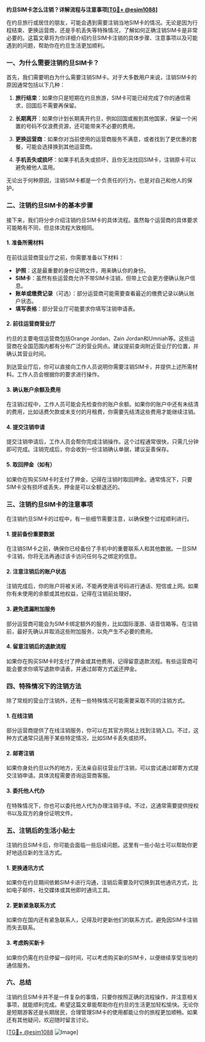 **约旦SIM卡怎么注销？详解流程与注意事项[[TG💪+ @esim1088](https://t.me/s/esim1088)]**

在约旦旅行或居住的朋友，可能会遇到需要注销当地SIM卡的情况。无论是因为行程结束、更换运营商，还是手机丢失等特殊情况，了解如何正确注销SIM卡是非常必要的。这篇文章将为你详细介绍约旦SIM卡注销的具体步骤、注意事项以及可能遇到的问题，帮助你在约旦生活更加顺利。

### 一、为什么需要注销约旦SIM卡？

首先，我们需要明白为什么需要注销SIM卡。对于大多数用户来说，注销SIM卡的原因通常包括以下几种：

1. **旅行结束**：如果你只是短期在约旦旅游，SIM卡可能已经完成了你的通信需求，回国后不需要再保留。
   
2. **长期离开**：如果你计划长期离开约旦，例如回国或搬到其他国家，保留一个闲置的号码不仅浪费资源，还可能带来不必要的费用。

3. **更换运营商**：如果你对当前使用的运营商服务不满意，或者找到了更优惠的套餐，可能会选择换到其他运营商。

4. **手机丢失或损坏**：如果手机丢失或损坏，且你无法找回SIM卡，注销原卡可以避免被他人滥用。

无论出于何种原因，注销SIM卡都是一个负责任的行为，也是对自己和他人的保护。

### 二、注销约旦SIM卡的基本步骤

接下来，我们将分步介绍注销约旦SIM卡的具体流程。虽然每个运营商的具体要求可能略有不同，但总体流程大致相同。

#### 1. 准备所需材料

在前往运营商营业厅之前，你需要准备以下材料：

- **护照**：这是最重要的身份证明文件，用来确认你的身份。
- **SIM卡**：虽然有些运营商允许不带SIM卡注销，但带上它会更方便确认账户信息。
- **账单或缴费记录**（可选）：部分运营商可能需要查看最近的缴费记录以确认账户状态。
- **填写表格**：部分营业厅可能要求你填写注销申请表。

#### 2. 前往运营商营业厅

约旦的主要电信运营商包括Orange Jordan、Zain Jordan和Umniah等。这些运营商在全国范围内都有分布广泛的营业网点。建议提前查询附近营业厅的位置，并确认其营业时间。

到达营业厅后，你可以直接向工作人员说明你需要注销SIM卡，并提供上述所需材料。工作人员会根据你的要求进行操作。

#### 3. 确认账户余额及费用

在注销过程中，工作人员可能会先检查你的账户余额。如果你的账户中还有未结清的费用，比如话费欠款或未支付的月租费，你需要先结清这些费用才能继续注销。

#### 4. 提交注销申请

提交注销申请后，工作人员会帮你完成注销操作。这个过程通常很快，只需几分钟即可完成。注销完成后，你会收到一份注销确认单据，建议妥善保存。

#### 5. 取回押金（如有）

如果你在购买SIM卡时支付了押金，记得在注销时取回押金。通常情况下，只要SIM卡没有损坏或丢失，押金是可以全额退还的。

### 三、注销约旦SIM卡的注意事项

在注销约旦SIM卡的过程中，有一些细节需要注意，以确保整个过程顺利进行。

#### 1. 提前备份重要数据

在注销SIM卡之前，确保你已经备份了手机中的重要联系人和其他数据。一旦SIM卡注销，你将无法再通过该卡访问任何与之绑定的信息。

#### 2. 注意注销后的账户状态

注销完成后，你的账户将被关闭，不能再使用该号码进行通话、短信或上网。如果你有未使用的余额或其他权益，记得在注销前处理好。

#### 3. 避免遗漏附加服务

部分运营商可能会为SIM卡绑定额外的服务，比如国际漫游、语音信箱等。在注销前，最好先确认并取消这些附加服务，以免产生不必要的费用。

#### 4. 留意注销后的退款流程

如果你在购买SIM卡时支付了押金或其他费用，记得留意退款流程。有些运营商可能会要求你填写退款申请表，并通过邮寄方式返还押金。

### 四、特殊情况下的注销方法

除了常规的营业厅注销外，还有一些特殊情况可能需要采取不同的注销方式。

#### 1. 在线注销

部分运营商提供了在线注销服务，你可以在其官方网站上找到注销入口。不过，这种方式通常只适用于某些特定情况，比如SIM卡丢失或损坏。

#### 2. 邮寄注销

如果你身处约旦以外的地方，无法亲自前往营业厅注销，可以尝试通过邮寄方式提交注销申请。具体流程需要咨询运营商客服。

#### 3. 委托他人代办

在特殊情况下，你也可以委托他人代为办理注销手续。不过，这通常需要提供授权书以及双方的身份证明文件。

### 五、注销后的生活小贴士

注销约旦SIM卡后，你可能会面临一些后续问题。这里有一些小贴士可以帮助你更好地适应新的生活方式。

#### 1. 更换通讯方式

如果你在约旦期间依赖SIM卡进行沟通，注销后需要及时切换到其他通讯方式，比如电子邮件、社交媒体或其他即时通讯工具。

#### 2. 更新紧急联系方式

如果你在国内还有紧急联系人，记得及时更新他们的联系方式，避免因SIM卡注销而失去联系。

#### 3. 考虑购买新卡

如果你仍需在约旦停留一段时间，可以考虑购买新的SIM卡，以便继续享受当地的通信服务。

### 六、总结

注销约旦SIM卡并不是一件复杂的事情，只要你按照正确的流程操作，并注意相关事项，就能顺利完成。希望这篇文章能帮助你在约旦的生活更加轻松愉快。无论你是短期游客还是长期居民，合理管理SIM卡的使用都能让你的旅程更加顺畅。如果还有其他疑问，欢迎随时留言讨论。

[[TG💪+ @esim1088](https://t.me/s/esim1088) ![Image](https://i.postimg.cc/4NQfJmqS/Snipaste-2025-05-13-00-14-12.png)]